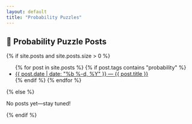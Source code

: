 ```yaml
---
layout: default
title: "Probability Puzzles"
---
```


<h2>🎲 Probability Puzzle Posts</h2>

{% if site.posts and site.posts.size > 0 %}
  <ul>
    {% for post in site.posts %}
      {% if post.tags contains "probability" %}
        <li>
          <a href="{{ post.url | relative_url }}">
            {{ post.date | date: "%b %-d, %Y" }} &mdash; {{ post.title }}
          </a>
        </li>
      {% endif %}
    {% endfor %}
  </ul>
{% else %}
  <p>No posts yet—stay tuned!</p>
{% endif %}

